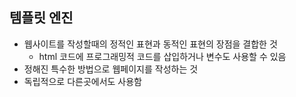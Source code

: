 ## 템플릿 엔진
- 웹사이트를 작성할때의 정적인 표현과 동적인 표현의 장점을 결합한 것
  - html 코드에 프로그래밍적 코드를 삽입하거나 변수도 사용할 수 있음
- 정해진 특수한 방법으로 웹페이지를 작성하는 것
- 독립적으로 다른곳에서도 사용함
